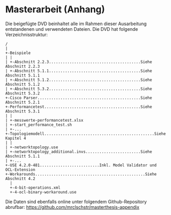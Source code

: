 # Masterarbeit (Anhang)

Die beigefügte DVD beinhaltet alle im Rahmen dieser Ausarbeitung entstandenen und verwendeten Dateien. Die DVD hat folgende Verzeichnisstruktur:

```
/
|
+-Beispiele
| |
| +-Abschnitt 2.2.3........................................Siehe Abschnitt 2.2.3
| +-Abschnitt 5.1.1........................................Siehe Abschnitt 5.1.1
| +-Abschnitt 5.1.2........................................Siehe Abschnitt 5.1.2
| +-Abschnitt 5.3.2........................................Siehe Abschnitt 5.3.2
+-Cisco Parser.............................................Siehe Abschnitt 5.2.1
+-Performancetest..........................................Siehe Abschnitt 5.3.1
| |
| +-messwerte-performancetest.xlsx
| +-start_performance_test.sh
| +-...
+-Topologiemodell................................................Siehe Kapitel 4
| |
| +-networktopology.use
| +-networktopology_additional.invs........................Siehe Abschnitt 5.1.1
| +-...
+-USE 4.2.0-481..........................Inkl. Model Validator und OCL-Extension
+-Workarounds................................................Siehe Abschnitt 4.2
  |
  +-4-bit-operations.xml
  +-4-ocl-binary-workaround.use
```

Die Daten sind ebenfalls online unter folgendem Github-Repository abrufbar: https://github.com/mrclschstr/masterthesis-appendix
